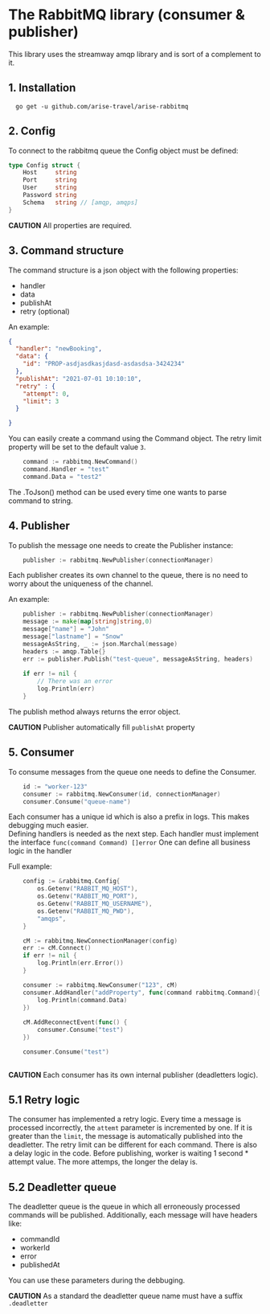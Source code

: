 # The RabbitMQ library (consumer & publisher)
This library uses the streamway amqp library and is sort of a complement to it.

## 1. Installation

```shell
  go get -u github.com/arise-travel/arise-rabbitmq
```

## 2. Config

To connect to the rabbitmq queue the Config object must be defined:

```go
type Config struct {
    Host     string
    Port     string
    User     string
    Password string
    Schema   string // [amqp, amqps]
}
```

**CAUTION**  All properties are required.

## 3. Command structure

The command structure is a json object with the following properties:
- handler
- data
- publishAt
- retry (optional)

An example:

```json
{
  "handler": "newBooking",
  "data": {
    "id": "PROP-asdjasdkasjdasd-asdasdsa-3424234"
  },
  "publishAt": "2021-07-01 10:10:10",
  "retry" : {
    "attempt": 0,
    "limit": 3
  }

}
```

You can easily create a command using the Command object. The retry limit property will be set to the default value `3`.

```go
    command := rabbitmq.NewCommand()
    command.Handler = "test"
    command.Data = "test2"
```

The .ToJson() method can be used every time one wants to parse command to string.

## 4. Publisher

To publish the message one needs to create the Publisher instance:

```go
    publisher := rabbitmq.NewPublisher(connectionManager)
```

Each publisher creates its own channel to the queue, there is no need to worry about the uniqueness of the channel.

An example:

```go
    publisher := rabbitmq.NewPublisher(connectionManager)
    message := make(map[string]string,0)
    message["name"] = "John"
    message["lastname"] = "Snow"
    messageAsString, _ := json.Marchal(message)
    headers := amqp.Table{}
    err := publisher.Publish("test-queue", messageAsString, headers)
    
    if err != nil {
    	// There was an error
        log.Println(err)	
    }
```

The publish method always returns the error object.

**CAUTION** Publisher automatically fill `publishAt` property

## 5. Consumer

To consume messages from the queue one needs to define the Consumer.

```go
    id := "worker-123"
    consumer := rabbitmq.NewConsumer(id, connectionManager)
    consumer.Consume("queue-name")
```

Each consumer has a unique id which is also a prefix in logs. This makes debugging much easier.  
Defining handlers is needed as the next step. Each handler must implement the interface `func(command Command) []error`
One can define all business logic in the handler 

Full example:

```go
    config := &rabbitmq.Config{
        os.Getenv("RABBIT_MQ_HOST"),
        os.Getenv("RABBIT_MQ_PORT"),
        os.Getenv("RABBIT_MQ_USERNAME"),
        os.Getenv("RABBIT_MQ_PWD"),
        "amqps",
    }

    cM := rabbitmq.NewConnectionManager(config)
    err := cM.Connect()
    if err != nil {
        log.Println(err.Error())
    }

    consumer := rabbitmq.NewConsumer("123", cM)
    consumer.AddHandler("addProperty", func(command rabbitmq.Command){
        log.Println(command.Data)
    })
	
    cM.AddReconnectEvent(func() {
        consumer.Consume("test")
    })

    consumer.Consume("test")
	
```

**CAUTION** Each consumer has its own internal publisher (deadletters logic). 

## 5.1 Retry logic

The consumer has implemented a retry logic. Every time a message is processed incorrectly, the `attemt` parameter is incremented 
by one. If it is greater than the `limit`, the message is automatically published into the deadletter. The retry limit can
be different for each command. There is also a delay logic in the code. Before publishing, worker is waiting 1 second * attempt value.
The more attemps, the longer the delay is.

## 5.2 Deadletter queue

The deadletter queue is the queue in which all erroneously processed commands will be published. Additionally, each message 
will have headers like:
- commandId
- workerId
- error
- publishedAt

You can use these parameters during the debbuging.

**CAUTION** As a standard the deadletter queue name must have a suffix `.deadletter` 

